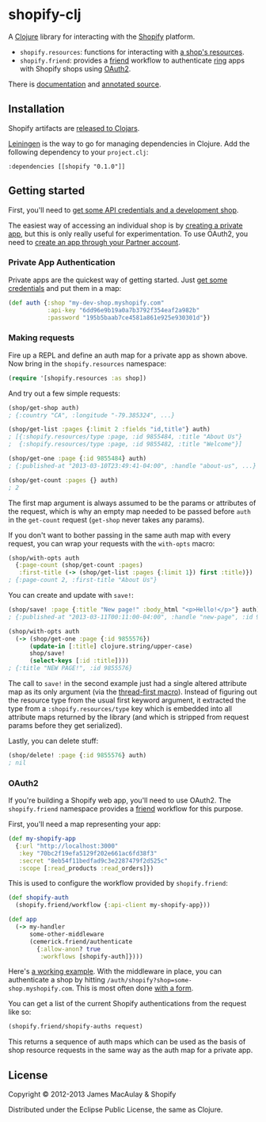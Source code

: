 # shopify-clj

A [Clojure][clojure] library for interacting with the [Shopify][shopify] platform.

* `shopify.resources`: functions for interacting with [a shop's resources][resource-docs].
* `shopify.friend`: provides a [friend][friend] workflow to authenticate [ring][ring] apps with Shopify shops using [OAuth2][auth-docs].

There is [documentation][codox-docs] and [annotated source][marginalia-docs].

[clojure]: http://clojure.org
[shopify]: http://www.shopify.com/
[resource-docs]: http://docs.shopify.com/api
[ring]: https://github.com/ring-clojure/ring
[friend]: https://github.com/cemerick/friend
[auth-docs]: http://docs.shopify.com/api/tutorials/oauth
[codox-docs]: http://jamesmacaulay.github.com/shopify-clj/docs/codox/index.html
[marginalia-docs]: http://jamesmacaulay.github.com/shopify-clj/docs/marginalia/uberdoc.html

## Installation

Shopify artifacts are [released to Clojars][clojars-shopify].

[Leiningen][leiningen] is the way to go for managing dependencies in Clojure. Add the following dependency to your `project.clj`:

```
:dependencies [[shopify "0.1.0"]]
```

[clojars-shopify]: https://clojars.org/shopify/shopify
[leiningen]: https://github.com/technomancy/leiningen

## Getting started

First, you'll need to [get some API credentials and a development shop][api-getting-started].

The easiest way of accessing an individual shop is by [creating a private app][private-apps], but this is only really useful for experimentation. To use OAuth2, you need to [create an app through your Partner account][api-getting-started].

[api-getting-started]: http://docs.shopify.com/api/the-basics/getting-started
[private-apps]: http://docs.shopify.com/api/tutorials/creating-a-private-app

### Private App Authentication

Private apps are the quickest way of getting started. Just [get some credentials][private-apps] and put them in a map:

```clojure
(def auth {:shop "my-dev-shop.myshopify.com"
           :api-key "6dd96e9b19a0a7b3792f354eaf2a982b"
           :password "195b5baab7ce4581a861e925e930301d"})
```

### Making requests

Fire up a REPL and define an auth map for a private app as shown above. Now bring in the `shopify.resources` namespace:

```clojure
(require '[shopify.resources :as shop])
```

And try out a few simple requests:

```clojure
(shop/get-shop auth)
; {:country "CA", :longitude "-79.385324", ...}

(shop/get-list :pages {:limit 2 :fields "id,title"} auth)
; [{:shopify.resources/type :page, :id 9855484, :title "About Us"}
;  {:shopify.resources/type :page, :id 9855482, :title "Welcome"}]

(shop/get-one :page {:id 9855484} auth)
; {:published-at "2013-03-10T23:49:41-04:00", :handle "about-us", ...}

(shop/get-count :pages {} auth)
; 2
```

The first map argument is always assumed to be the params or attributes of the request, which is why an empty map needed to be passed before `auth` in the `get-count` request (`get-shop` never takes any params).

If you don't want to bother passing in the same auth map with every request, you can wrap your requests with the `with-opts` macro:

```clojure
(shop/with-opts auth
  {:page-count (shop/get-count :pages)
   :first-title (-> (shop/get-list :pages {:limit 1}) first :title)})
; {:page-count 2, :first-title "About Us"}
```

You can create and update with `save!`:

```clojure
(shop/save! :page {:title "New page!" :body_html "<p>Hello!</p>"} auth)
; {:published-at "2013-03-11T00:11:00-04:00", :handle "new-page", :id 9855576, ...}

(shop/with-opts auth
  (-> (shop/get-one :page {:id 9855576})
      (update-in [:title] clojure.string/upper-case)
      shop/save!
      (select-keys [:id :title])))
; {:title "NEW PAGE!", :id 9855576}
```

The call to `save!` in the second example just had a single altered attribute map as its only argument (via the [thread-first macro][thread-first]). Instead of figuring out the resource type from the usual first keyword argument, it extracted the type from a `:shopify.resources/type` key which is embedded into all attribute maps returned by the library (and which is stripped from request params before they get serialized).

Lastly, you can delete stuff:

```clojure
(shop/delete! :page {:id 9855576} auth)
; nil
```

[thread-first]: http://clojuredocs.org/clojure_core/clojure.core/-%3E

### OAuth2

If you're building a Shopify web app, you'll need to use OAuth2. The `shopify.friend` namespace provides a [friend][friend] workflow for this purpose.

First, you'll need a map representing your app:

```clojure
(def my-shopify-app
  {:url "http://localhost:3000"
   :key "70bc2f19efa5129f202e661ac6fd38f3"
   :secret "8eb54f11bedfad9c3e2287479f2d525c"
   :scope [:read_products :read_orders]})
```

This is used to configure the workflow provided by `shopify.friend`:

```clojure
(def shopify-auth
  (shopify.friend/workflow {:api-client my-shopify-app}))

(def app
  (-> my-handler
      some-other-middleware
      (cemerick.friend/authenticate
        {:allow-anon? true
         :workflows [shopify-auth]})))
```

Here's [a working example][example-server]. With the middleware in place, you can authenticate a shop by hitting `/auth/shopify?shop=some-shop.myshopify.com`. This is most often done [with a form][example-login-form].

You can get a list of the current Shopify authentications from the request like so:

```clojure
(shopify.friend/shopify-auths request)
```

This returns a sequence of auth maps which can be used as the basis of shop resource requests in the same way as the auth map for a private app.

[example-server]: https://github.com/jamesmacaulay/shopify-clj/blob/master/examples/shop-launchpad/src/shop_launchpad/server.clj
[example-login-form]: https://github.com/jamesmacaulay/shopify-clj/blob/71344d9c0816d9b70c18b85fbb5fe15dd1523a80/examples/shop-launchpad/src/shop_launchpad/templates/index.html#L16-L19

## License

Copyright © 2012-2013 James MacAulay & Shopify

Distributed under the Eclipse Public License, the same as Clojure.
